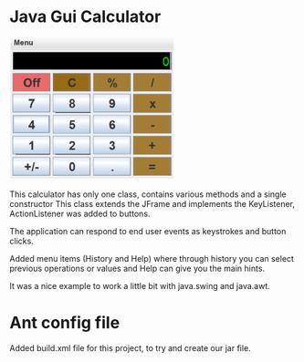 # Java Gui Calculator

![](images/Java-Gui-Calculator.PNG)

This calculator has only one class, contains various methods and a single constructor
This class extends the JFrame and implements the KeyListener, ActionListener was added to buttons.

The application can respond to end user events as keystrokes and button clicks. 

Added menu items (History and Help) where through history you can select previous operations or values and Help can give you the main hints.

It was a nice example to work a little bit with java.swing and java.awt.

# Ant config file

Added build.xml file for this project, to try and create our jar file.


